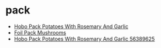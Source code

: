 # pack

 * [Hobo Pack Potatoes With Rosemary And Garlic](../../index/h/hobo-pack-potatoes-with-rosemary-and-garlic-56389625.json)
 * [Foil Pack Mushrooms](../../index/f/foil-pack-mushrooms.json)
 * [Hobo Pack Potatoes With Rosemary And Garlic 56389625](../../index/h/hobo-pack-potatoes-with-rosemary-and-garlic-56389625.json)
